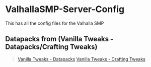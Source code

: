 # ValhallaSMP-Server-Config
This has all the config files for the Valhalla SMP


## Datapacks from (Vanilla Tweaks - Datapacks/Crafting Tweaks)
>[Vanilla Tweaks - Datapacks](https://vanillatweaks.net/picker/datapacks/ "Datapacks")
>[Vanilla Tweaks - Crafting Tweaks](https://vanillatweaks.net/picker/crafting-tweaks/ "Crafting Tweaks")
